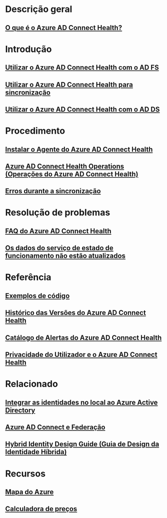 # Descrição geral
## [O que é o Azure AD Connect Health?](active-directory-aadconnect-health.md)

# Introdução
## [Utilizar o Azure AD Connect Health com o AD FS](active-directory-aadconnect-health-adfs.md)
## [Utilizar o Azure AD Connect Health para sincronização](active-directory-aadconnect-health-sync.md)
## [Utilizar o Azure AD Connect Health com o AD DS](active-directory-aadconnect-health-adds.md)

# Procedimento
## [Instalar o Agente do Azure AD Connect Health](active-directory-aadconnect-health-agent-install.md)
## [Azure AD Connect Health Operations (Operações do Azure AD Connect Health)](active-directory-aadconnect-health-operations.md)
## [Erros durante a sincronização](../active-directory-aadconnect-troubleshoot-sync-errors.md)

# Resolução de problemas
## [FAQ do Azure AD Connect Health](active-directory-aadconnect-health-faq.md)
## [Os dados do serviço de estado de funcionamento não estão atualizados](active-directory-aadconnect-health-data-freshness.md)

# Referência
## [Exemplos de código](https://azure.microsoft.com/resources/samples/?service=active-directory)
## [Histórico das Versões do Azure AD Connect Health](active-directory-aadconnect-health-version-history.md)
## [Catálogo de Alertas do Azure AD Connect Health](active-directory-aadconnect-health-alert-catalog.md)
## [Privacidade do Utilizador e o Azure AD Connect Health](active-directory-aadconnect-health-gdpr.md)

# Relacionado
## [Integrar as identidades no local ao Azure Active Directory](../active-directory-aadconnect.md)
## [Azure AD Connect e Federação](../active-directory-aadconnectfed-whatis.md)
## [Hybrid Identity Design Guide (Guia de Design da Identidade Híbrida)](../active-directory-hybrid-identity-design-considerations-overview.md)

# Recursos
## [Mapa do Azure](https://azure.microsoft.com/roadmap/?category=security-identity)
## [Calculadora de preços](https://azure.microsoft.com/pricing/calculator/)
